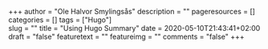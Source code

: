 +++
author = "Ole Halvor Smylingsås"
description = ""
pageresources = []
categories = []
tags = ["Hugo"]     
slug = ""
title = "Using Hugo Summary"
date = 2020-05-10T21:43:41+02:00
draft = "false"
featuretext = ""
featureimg = ""
comments = "false"
+++